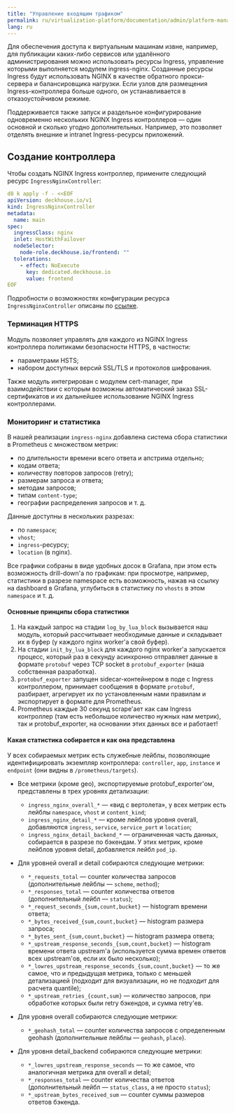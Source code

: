 ```yaml
---
title: "Управление входящим трафиком"
permalink: ru/virtualization-platform/documentation/admin/platform-management/network/ingress.html
lang: ru
---
```


Для обеспечения доступа к виртуальным машинам извне, например, для публикации каких-либо сервисов или удалённого администрирования
можно использовать ресурсы Ingress, управление которыми выполняется модулем ingress-nginx. Созданные ресурсы Ingress будут использовать
NGINX в качестве обратного прокси-сервера и балансировщика нагрузки. Если узлов для размещения Ingress-контроллера больше одного, он 
устанавливается в отказоустойчивом режиме.

Поддерживается также запуск и раздельное конфигурирование одновременно нескольких NGINX Ingress контроллеров — 
один основной и сколько угодно дополнительных. Например, это позволяет отделять внешние и intranet Ingress-ресурсы приложений.

## Создание контроллера

Чтобы создать NGINX Ingress контроллер, примените следующий ресурс `IngressNginxController`:

```yaml
d8 k apply -f - <<EOF
apiVersion: deckhouse.io/v1
kind: IngressNginxController
metadata:
  name: main
spec:
  ingressClass: nginx
  inlet: HostWithFailover
  nodeSelector:
    node-role.deckhouse.io/frontend: ""
  tolerations:
    - effect: NoExecute
      key: dedicated.deckhouse.io
      value: frontend
EOF
```

Подробности о возможностях конфигурации ресурса `IngressNginxController` описаны по [ссылке](todo,mc).

### Терминация HTTPS

Модуль позволяет управлять для каждого из NGINX Ingress контроллера политиками безопасности HTTPS, в частности:

- параметрами HSTS;
- набором доступных версий SSL/TLS и протоколов шифрования.

Также модуль интегрирован с модулем cert-manager, при взаимодействии с которым возможны автоматический заказ SSL-сертификатов и их дальнейшее использование NGINX Ingress контроллерами.

### Мониторинг и статистика

В нашей реализации `ingress-nginx` добавлена система сбора статистики в Prometheus с множеством метрик:
- по длительности времени всего ответа и апстрима отдельно;
- кодам ответа;
- количеству повторов запросов (retry);
- размерам запроса и ответа;
- методам запросов;
- типам `content-type`;
- географии распределения запросов и т. д.

Данные доступны в нескольких разрезах:
- по `namespace`;
- `vhost`;
- `ingress`-ресурсу;
- `location` (в nginx).

Все графики собраны в виде удобных досок в Grafana, при этом есть возможность drill-down'а по графикам:
при просмотре, например, статистики в разрезе namespace есть возможность, нажав на ссылку на dashboard в Grafana,
углубиться в статистику по `vhosts` в этом `namespace` и т. д.

#### Основные принципы сбора статистики

1. На каждый запрос на стадии `log_by_lua_block` вызывается наш модуль, который рассчитывает необходимые данные и складывает их в буфер (у каждого nginx worker'а свой буфер).
2. На стадии `init_by_lua_block` для каждого nginx worker'а запускается процесс, который раз в секунду асинхронно отправляет данные в формате `protobuf` через TCP socket в `protobuf_exporter` (наша собственная разработка).
3. `protobuf_exporter` запущен sidecar-контейнером в поде с Ingress контроллером, принимает сообщения в формате `protobuf`, разбирает, агрегирует их по установленным нами правилам и экспортирует в формате для Prometheus.
4. Prometheus каждые 30 секунд scrape'ает как сам Ingress контроллер (там есть небольшое количество нужных нам метрик), так и protobuf_exporter, на основании этих данных все и работает!

#### Какая статистика собирается и как она представлена

У всех собираемых метрик есть служебные лейблы, позволяющие идентифицировать экземпляр контроллера: `controller`, `app`, `instance` и `endpoint` (они видны в `/prometheus/targets`).

* Все метрики (кроме geo), экспортируемые protobuf_exporter'ом, представлены в трех уровнях детализации:
  * `ingress_nginx_overall_*` — «вид с вертолета», у всех метрик есть лейблы `namespace`, `vhost` и `content_kind`;
  * `ingress_nginx_detail_*` — кроме лейблов уровня overall, добавляются `ingress`, `service`, `service_port` и `location`;
  * `ingress_nginx_detail_backend_*` — ограниченная часть данных, собирается в разрезе по бэкендам. У этих метрик, кроме лейблов уровня detail, добавляется лейбл `pod_ip`.

* Для уровней overall и detail собираются следующие метрики:
  * `*_requests_total` — counter количества запросов (дополнительные лейблы — `scheme`, `method`);
  * `*_responses_total` — counter количества ответов (дополнительный лейбл — `status`);
  * `*_request_seconds_{sum,count,bucket}` — histogram времени ответа;
  * `*_bytes_received_{sum,count,bucket}` — histogram размера запроса;
  * `*_bytes_sent_{sum,count,bucket}` — histogram размера ответа;
  * `*_upstream_response_seconds_{sum,count,bucket}` — histogram времени ответа upstream'а (используется сумма времен ответов всех upstream'ов, если их было несколько);
  * `*_lowres_upstream_response_seconds_{sum,count,bucket}` — то же самое, что и предыдущая метрика, только с меньшей детализацией (подходит для визуализации, но не подходит для расчета quantile);
  * `*_upstream_retries_{count,sum}` — количество запросов, при обработке которых были retry бэкендов, и сумма retry'ев.

* Для уровня overall собираются следующие метрики:
  * `*_geohash_total` — counter количества запросов с определенным geohash (дополнительные лейблы — `geohash`, `place`).

* Для уровня detail_backend собираются следующие метрики:
  * `*_lowres_upstream_response_seconds` — то же самое, что аналогичная метрика для overall и detail;
  * `*_responses_total` — counter количества ответов (дополнительный лейбл — `status_class`, а не просто `status`);
  * `*_upstream_bytes_received_sum` — counter суммы размеров ответов бэкенда.
